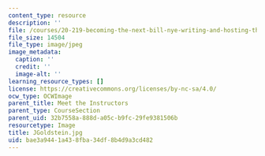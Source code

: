 ```yaml
---
content_type: resource
description: ''
file: /courses/20-219-becoming-the-next-bill-nye-writing-and-hosting-the-educational-show-january-iap-2015/bae3a9441a438fba34df8b4d9a3cd482_JGoldstein.jpg
file_size: 14504
file_type: image/jpeg
image_metadata:
  caption: ''
  credit: ''
  image-alt: ''
learning_resource_types: []
license: https://creativecommons.org/licenses/by-nc-sa/4.0/
ocw_type: OCWImage
parent_title: Meet the Instructors
parent_type: CourseSection
parent_uid: 32b7558a-888d-a05c-b9fc-29fe9381506b
resourcetype: Image
title: JGoldstein.jpg
uid: bae3a944-1a43-8fba-34df-8b4d9a3cd482
---
```

